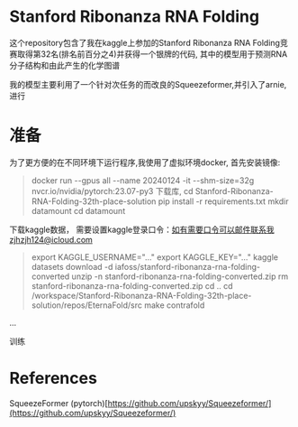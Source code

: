 # Stanford Ribonanza RNA Folding  

这个repository包含了我在kaggle上参加的Stanford Ribonanza RNA Folding竞赛取得第32名(排名前百分之4)并获得一个银牌的代码,
其中的模型用于预测RNA分子结构和由此产生的化学图谱

我的模型主要利用了一个针对次任务的而改良的Squeezeformer,并引入了arnie,进行

# 准备

为了更方便的在不同环境下运行程序,我使用了虚拟环境docker,
首先安装镜像:
> docker run --gpus all --name 20240124  -it --shm-size=32g nvcr.io/nvidia/pytorch:23.07-py3
下载库,
> cd Stanford-Ribonanza-RNA-Folding-32th-place-solution
> pip install -r requirements.txt
> mkdir datamount
> cd datamount
> 
下载kaggle数据，
需要设置kaggle登录口令：如有需要口令可以邮件联系我zjhzjh124@icloud.com
> export KAGGLE_USERNAME="..."
> export KAGGLE_KEY="..."
> kaggle datasets download -d iafoss/stanford-ribonanza-rna-folding-converted
> unzip -n stanford-ribonanza-rna-folding-converted.zip
> rm stanford-ribonanza-rna-folding-converted.zip
> cd ..
> cd /workspace/Stanford-Ribonanza-RNA-Folding-32th-place-solution/repos/EternaFold/src
> make contrafold


...

训练


# References
SqueezeFormer (pytorch)[https://github.com/upskyy/Squeezeformer/](https://github.com/upskyy/Squeezeformer/)
